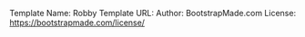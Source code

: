 Template Name: Robby
Template URL: 
Author: BootstrapMade.com
License: https://bootstrapmade.com/license/

